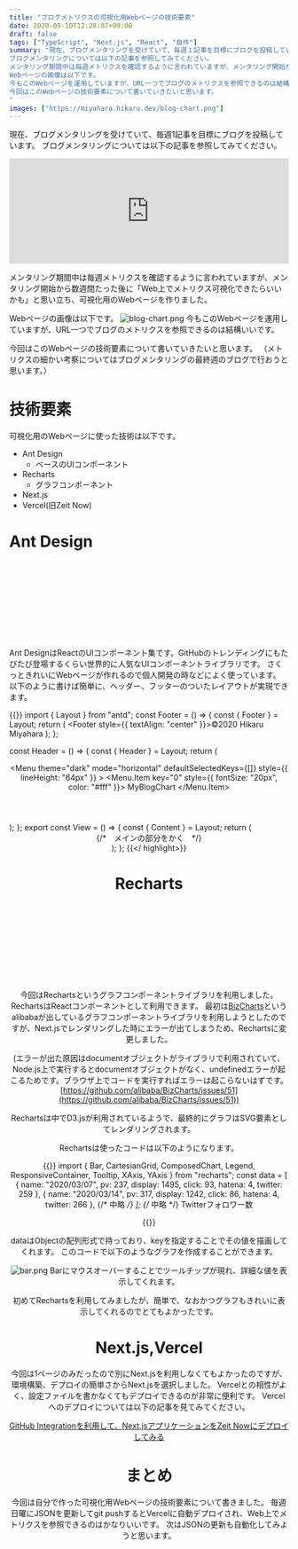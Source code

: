 ```yaml
---
title: "ブログメトリクスの可視化用Webページの技術要素"
date: 2020-05-10T12:28:07+09:00
draft: false
tags: ["TypeScript", "Next.js", "React", "自作"]
summary: "現在、ブログメンタリングを受けていて、毎週１記事を目標にブログを投稿しています。
ブログメンタリングについては以下の記事を参照してみてください。
メンタリング期間中は毎週メトリクスを確認するように言われていますが、メンタリング開始から数週間たった後に「Web上でメトリクス可視化できたらいいかも」と思い立ち、可視化用のWebページを作りました。
Webページの画像は以下です。
今もこのWebページを運用していますが、URL一つでブログのメトリクスを参照できるのは結構いいです。
今回はこのWebページの技術要素について書いていきたいと思います。
"
images: ["https://miyahara.hikaru.dev/blog-chart.png"]
---
```


現在、ブログメンタリングを受けていて、毎週1記事を目標にブログを投稿しています。
ブログメンタリングについては以下の記事を参照してみてください。
<iframe src="https://hatenablog-parts.com/embed?url=https%3A%2F%2Fkakakakakku.hatenablog.com%2Fentry%2F2019%2F06%2F24%2F070816" style="border: 0; width: 100%; height: 190px;" allowfullscreen scrolling="no"></iframe>

メンタリング期間中は毎週メトリクスを確認するように言われていますが、メンタリング開始から数週間たった後に「Web上でメトリクス可視化できたらいいかも」と思い立ち、可視化用のWebページを作りました。

Webページの画像は以下です。
![blog-chart.png](../../blog-chart.png)
今もこのWebページを運用していますが、URL一つでブログのメトリクスを参照できるのは結構いいです。

今回はこのWebページの技術要素について書いていきたいと思います。
（メトリクスの細かい考察についてはブログメンタリングの最終週のブログで行おうと思います。）

# 技術要素
可視化用のWebページに使った技術は以下です。

- Ant Design
    - ベースのUIコンポーネント
- Recharts
    - グラフコンポーネント
- Next.js
- Vercel(旧Zeit Now)

# Ant Design

<div class="iframely-embed"><div class="iframely-responsive" style="height: 140px; padding-bottom: 0;"><a href="https://ant.design/" data-iframely-url="//cdn.iframe.ly/api/iframe?url=https%3A%2F%2Fant.design%2F&amp;key=f4138e99a45b7791c13d064a4bd791ea"></a></div></div><script async src="//cdn.iframe.ly/embed.js" charset="utf-8"></script>


Ant DesignはReactのUIコンポーネント集です。GitHubのトレンディングにもたびたび登場するくらい世界的に人気なUIコンポーネントライブラリです。
さくっときれいにWebページが作れるので個人開発の時などによく使っています。
以下のように書けば簡単に、ヘッダー、フッターのついたレイアウトが実現できます。

{{<highlight React>}}
import { Layout } from "antd";
const Footer = () => {
  const { Footer } = Layout;
  return (
    <Footer style={{ textAlign: "center" }}>©︎2020 Hikaru Miyahara</Footer>
  );
};

const Header = () => {
  const { Header } = Layout;
  return (
    <Header>
      <Menu
        theme="dark"
        mode="horizontal"
        defaultSelectedKeys={[]}
        style={{ lineHeight: "64px" }}
      >
        <Menu.Item key="0" style={{ fontSize: "20px", color: "#fff" }}>
          MyBlogChart
        </Menu.Item>
      </Menu>
    </Header>
  );
};
export const View = () => {
  const { Content } = Layout;
  return (
    <Layout>
      <Header />
      <Content>
      {/*　メインの部分をかく　*/}    
      </Content>
      <Footer />
    </Layout>
  );
};
{{</ highlight>}}

# Recharts

<div class="iframely-embed"><div class="iframely-responsive" style="height: 140px; padding-bottom: 0;"><a href="https://github.com/recharts/recharts" data-iframely-url="//cdn.iframe.ly/api/iframe?url=https%3A%2F%2Fgithub.com%2Frecharts%2Frecharts&amp;key=f4138e99a45b7791c13d064a4bd791ea"></a></div></div><script async src="//cdn.iframe.ly/embed.js" charset="utf-8"></script>


今回はRechartsというグラフコンポーネントライブラリを利用しました。RechartsはReactコンポーネントとして利用できます。
最初は[BizCharts](https://github.com/alibaba/BizCharts)というalibabaが出しているグラフコンポーネントライブラリを利用しようとしたのですが、Next.jsでレンダリングした時にエラーが出てしまうため、Rechartsに変更しました。

(エラーが出た原因はdocumentオブジェクトがライブラリで利用されていて、Node.js上で実行するとdocumentオブジェクトがなく、undefinedエラーが起こるためです。ブラウザ上でコードを実行すればエラーは起こらないはずです。[https://github.com/alibaba/BizCharts/issues/51](https://github.com/alibaba/BizCharts/issues/51))

Rechartsは中でD3.jsが利用されているようで、最終的にグラフはSVG要素としてレンダリングされます。

Rechartsは使ったコードは以下のようになります。

{{<highlight React>}}
import {
  Bar,
  CartesianGrid,
  ComposedChart,
  Legend,
  ResponsiveContainer,
  Tooltip,
  XAxis,
  YAxis
} from "recharts";
const data = [
  {
    name: "2020/03/07",
    pv: 237,
    display: 1495,
    click: 93,
    hatena: 4,
    twitter: 259
  },
  {
    name: "2020/03/14",
    pv: 317,
    display: 1242,
    click: 86,
    hatena: 4,
    twitter: 266
  },
  {/* 中略 */}
];
{/* 中略 */}
Twitterフォロワー数
<div style={styles.chartDiv}>
    <ResponsiveContainer width="100%" height={graphHeight}>
        <ComposedChart className="container" data={data}>
            <CartesianGrid strokeDasharray="3 3" />
            <XAxis dataKey="name" />
             <YAxis />
            <Tooltip />
            <Legend />
            <Bar
                dataKey="twitter"
                fill="#2196f3"
                barSize={barSize}
            />
        </ComposedChart>
    </ResponsiveContainer>
</div>
{{</highlight>}}

dataはObjectの配列形式で持っており、keyを指定することでその値を描画してくれます。
このコードで以下のようなグラフを作成することができます。

![bar.png](../../bar.png)
Barにマウスオーバーすることでツールチップが現れ、詳細な値を表示してくれます。

初めてRechartsを利用してみましたが、簡単で、なおかつグラフもきれいに表示してくれるのでとてもよかったです。

# Next.js,Vercel

今回は1ページのみだったので別にNext.jsを利用しなくてもよかったのですが、環境構築、デプロイの簡単さからNext.jsを選択しました。
Vercelとの相性がよく、設定ファイルを書かなくてもデプロイできるのが非常に便利です。
Vercelへのデプロイについては以下の記事を見てみてください。

[GitHub Integrationを利用して、Next.jsアプリケーションをZeit Nowにデプロイしてみる](https://miyahara.hikaru.dev/posts/20200326/)


# まとめ

今回は自分で作った可視化用Webページの技術要素について書きました。
毎週日曜にJSONを更新してgit pushするとVercelに自動デプロイされ、Web上でメトリクスを参照できるのはかなりいいです。
次はJSONの更新も自動化してみようと思います。
